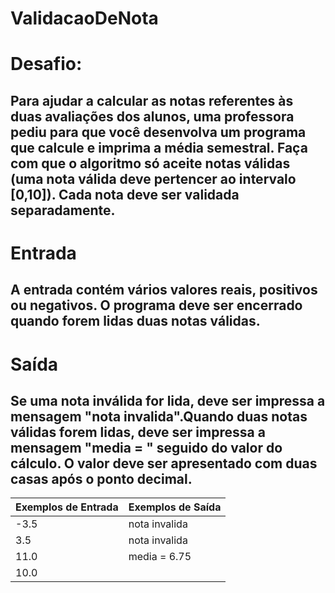 # ValidacaoDeNota
# Desafio:
## Para ajudar a calcular as notas referentes às duas avaliações dos alunos, uma professora pediu para que você desenvolva um programa que calcule e imprima a média semestral. Faça com que o algoritmo só aceite notas válidas (uma nota válida deve pertencer ao intervalo [0,10]). Cada nota deve ser validada separadamente.

# Entrada
## A entrada contém vários valores reais, positivos ou negativos. O programa deve ser encerrado quando forem lidas duas notas válidas.

# Saída
## Se uma nota inválida  for lida, deve ser impressa a mensagem "nota invalida".Quando duas notas válidas forem lidas, deve ser impressa a mensagem "media = " seguido do valor do cálculo. O valor deve ser apresentado com duas casas após o ponto decimal.

|Exemplos de Entrada    | Exemplos de Saída         |
|-----------------------|-------------------------- |
|-3.5                   | nota invalida             |
|3.5                    | nota invalida             |
|11.0                   | media = 6.75              |
|10.0                   |                           |  

